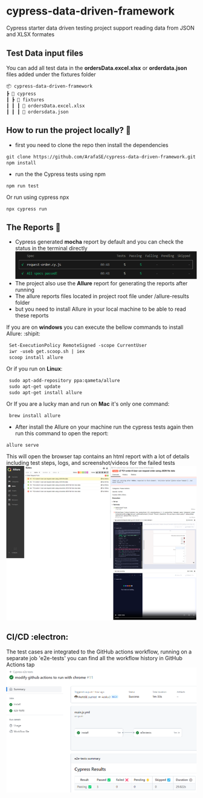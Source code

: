 # cypress-data-driven-framework

Cypress starter data driven testing project support reading data from JSON and XLSX formates

## Test Data input files
You can add all test data in the **ordersData.excel.xlsx** or **orderdata.json** files added under the fixtures folder
```
📦 cypress-data-driven-framework
┣ 📂 cypress
┃ ┣ 📂 fixtures
┃ ┃ ┃ 📄 ordersData.excel.xlsx
┃ ┃ ┃ 📄 ordersdata.json
```

## How to run the project locally?  :rocket:
- first you need to clone the repo then install the dependencies
```
git clone https://github.com/ArafaSE/cypress-data-driven-framework.git
npm install
```
- run the the Cypress tests using npm
```
npm run test
```
Or run using cypress npx
```
npx cypress run
``` 

## The Reports :page_facing_up:
- Cypress generated **mocha** report by default and you can check the status in the terminal directly
![](./img/mochaReport.png)
- The project also use the **Allure** report for generating the reports after running
- The allure reports files located in project root file under /allure-results folder
- but you need to install Allure in your local machine to be able to read these reports

If you are on **windows** you can execute the bellow commands to install Allure:  :shipit:
```
 Set-ExecutionPolicy RemoteSigned -scope CurrentUser
 iwr -useb get.scoop.sh | iex
 scoop install allure
```
Or if you run on **Linux**:
```
 sudo apt-add-repository ppa:qameta/allure
 sudo apt-get update
 sudo apt-get install allure
```
Or If you are a lucky man and run on **Mac** it's only one command:
```
 brew install allure
```
- After install the Allure on your machine run the cypress tests again then run this command to open the report:
 ```
 allure serve
 ```
This will open the browser tap contains an html report with a lot of details including test steps, logs, and screenshot/videos for the failed tests 
![](./img/allureReport.png) 

## CI/CD :electron:
The test cases are integrated to the GitHub actions workflow, running on a separate job 'e2e-tests' you can find all the workflow history in GitHub Actions tap
![](./img/githubActionReport.png)